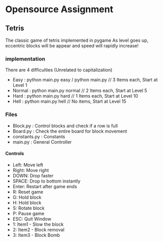 # Opensource Assignment

## Tetris
The classic game of tetris implemented in pygame
As level goes up, eccentric blocks will be appear and speed will rapidly increase!

### implementation
There are 4 difficulties (Unrelated to capitalization)
* Easy : python main.py easy / python main.py // 3 Items each, Start at Level 1
* Normal : python main.py normal // 2 Items each, Start at Level 5
* Hard : python main.py hard // 1 Items each, Start at Level 10
* Hell : python main.py hell // No items, Start at Level 15

### Files
* Block.py : Control blocks and check if a row is full
* Board.py : Check the entire board for block movement
* constants.py : Constants
* main.py : General Controller

#### Controls
* Left: Move left
* Right: Move right
* DOWN: Drop faster
* SPACE: Drop to bottom instantly
* Enter: Restart after game ends
* R: Reset game
* G: Hold block
* H: Hold block
* S: Rotate block
* P: Pause game
* ESC: Quit Window
* 1: Item1 - Slow the block
* 2: Item2 - Block removal 
* 3: Item3 - Block Bomb
